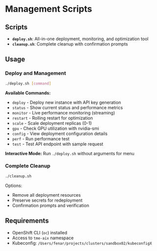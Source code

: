 # Management Scripts

## Scripts

- **`deploy.sh`**: All-in-one deployment, monitoring, and optimization tool
- **`cleanup.sh`**: Complete cleanup with confirmation prompts

## Usage

### Deploy and Management
```bash
./deploy.sh [command]
```

**Available Commands:**
- `deploy` - Deploy new instance with API key generation
- `status` - Show current status and performance metrics  
- `monitor` - Live performance monitoring (streaming)
- `restart` - Rolling restart for optimization
- `scale` - Scale deployment replicas (0-1)
- `gpu` - Check GPU utilization with nvidia-smi
- `config` - View deployment configuration details
- `perf` - Run performance test
- `test` - Test API endpoint with sample request

**Interactive Mode:** Run `./deploy.sh` without arguments for menu

### Complete Cleanup
```bash
./cleanup.sh
```
Options:
- Remove all deployment resources
- Preserve secrets for redeployment 
- Confirmation prompts and verification

## Requirements

- OpenShift CLI (`oc`) installed
- Access to `tme-aix` namespace
- Kubeconfig: `/Users/fenar/projects/clusters/sandbox02/kubeconfigX`
